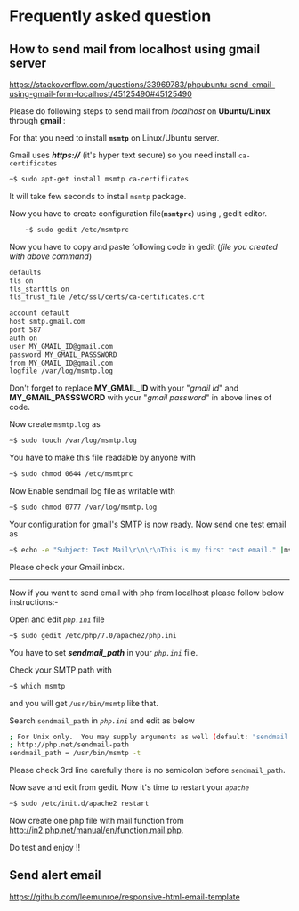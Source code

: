 # Frequently asked question

## How to send mail from localhost using gmail server

<https://stackoverflow.com/questions/33969783/phpubuntu-send-email-using-gmail-form-localhost/45125490#45125490>

Please do following steps to send mail from *localhost* on **Ubuntu/Linux** through **gmail** :

For that you need to install **`msmtp`** on Linux/Ubuntu server.

Gmail uses ***https://*** (it's hyper text secure) so you need install `ca-certificates`

```bash
~$ sudo apt-get install msmtp ca-certificates
```

It will take few seconds to install `msmtp` package.

Now you have to create configuration file(**`msmtprc`**) using , gedit editor.

```bash
    ~$ sudo gedit /etc/msmtprc
```

Now you have to copy and paste following code in gedit (*file you created with above command*) 

```bash
defaults
tls on
tls_starttls on
tls_trust_file /etc/ssl/certs/ca-certificates.crt

account default
host smtp.gmail.com
port 587
auth on
user MY_GMAIL_ID@gmail.com
password MY_GMAIL_PASSSWORD
from MY_GMAIL_ID@gmail.com
logfile /var/log/msmtp.log
```

Don't forget to replace **MY_GMAIL_ID** with your "*gmail id*" and **MY_GMAIL_PASSSWORD** with your "*gmail password*" in above lines of code.

Now create `msmtp.log` as

```bash
~$ sudo touch /var/log/msmtp.log
```

You have to make this file readable by anyone with

```bash
~$ sudo chmod 0644 /etc/msmtprc
```

Now Enable sendmail log file as writable with

```bash
~$ sudo chmod 0777 /var/log/msmtp.log
```

Your configuration for gmail's SMTP is now ready. Now send one test email as

```bash
~$ echo -e "Subject: Test Mail\r\n\r\nThis is my first test email." |msmtp --debug --from=default -t MY_GMAIL_ID@gmail.com
```

 Please check your Gmail inbox.

----------

Now if you want to send email with php from localhost please follow below instructions:-

Open and edit *`php.ini`* file

```bash
~$ sudo gedit /etc/php/7.0/apache2/php.ini
```

You have to set ***sendmail_path*** in your *`php.ini`* file.

Check your SMTP path with

```bash
~$ which msmtp
```

and you will get `/usr/bin/msmtp` like that.

Search `sendmail_path` in *`php.ini`* and edit as below

```bash
; For Unix only.  You may supply arguments as well (default: "sendmail -t -i").
; http://php.net/sendmail-path
sendmail_path = /usr/bin/msmtp -t
```

Please check 3rd line carefully there is no semicolon before `sendmail_path`.

Now save and exit from gedit. Now it's time to restart your *`apache`*

```bash
~$ sudo /etc/init.d/apache2 restart
```

Now create one php file with mail function from http://in2.php.net/manual/en/function.mail.php.

Do test and enjoy !!

## Send alert email

<https://github.com/leemunroe/responsive-html-email-template>
